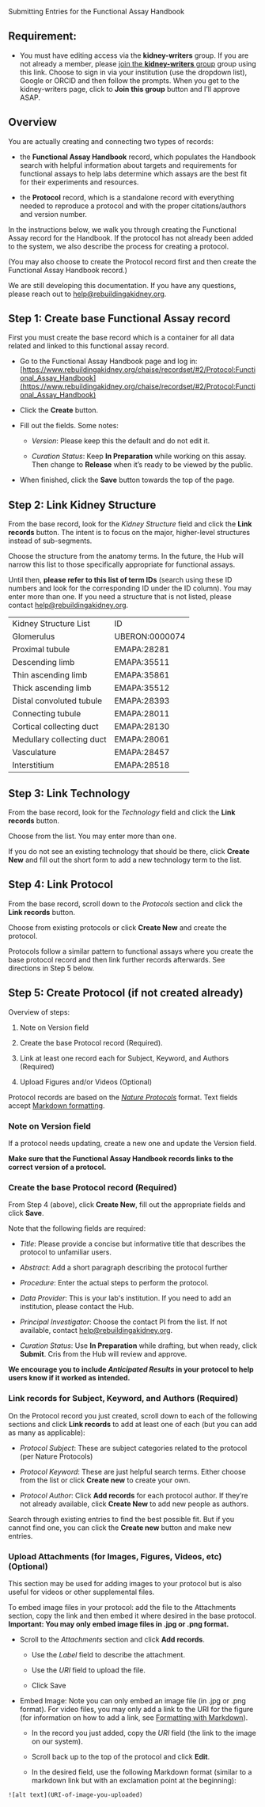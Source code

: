 Submitting Entries for the Functional Assay Handbook

## Requirement:

* You must have editing access via the **kidney-writers** group. If you are not already a member, please [join the **kidney-writers** group](https://app.globus.org/groups/af0b4010-5b75-11e6-9575-22000aef184d/about) group using this link. Choose to sign in via your institution (use the dropdown list), Google or ORCID and then follow the prompts. When you get to the kidney-writers page, click to **Join this group** button and I’ll approve ASAP.

## Overview

You are actually creating and connecting two types of records:

* the **Functional Assay Handbook** record, which populates the Handbook search with helpful information about targets and requirements for functional assays to help labs determine which assays are the best fit for their experiments and resources.

* the **Protocol** record, which is a standalone record with everything needed to reproduce a protocol and with the proper citations/authors and version number.

In the instructions below, we walk you through creating the Functional Assay record for the Handbook. If the protocol has not already been added to the system, we also describe the process for creating a protocol.

(You may also choose to create the Protocol record first and then create the Functional Assay Handbook record.)

We are still developing this documentation. If you have any questions, please reach out to [help@rebuildingakidney.org](mailto:help@rebuildingakidney.org).

## Step 1: Create base Functional Assay record

First you must create the base record which is a container for all data related and linked to this functional assay record.

* Go to the Functional Assay Handbook page and log in: [https://www.rebuildingakidney.org/chaise/recordset/#2/Protocol:Functional_Assay_Handbook](https://www.rebuildingakidney.org/chaise/recordset/#2/Protocol:Functional_Assay_Handbook)

* Click the **Create** button.

* Fill out the fields. Some notes:

    * *Version*: Please keep this the default and do not edit it.

    * *Curation Status*: Keep **In Preparation** while working on this assay. Then change to **Release** when it’s ready to be viewed by the public.

* When finished, click the **Save** button towards the top of the page.

## Step 2: Link Kidney Structure

From the base record, look for the *Kidney Structure* field and click the **Link records** button. The intent is to focus on the major, higher-level structures instead of sub-segments.

Choose the structure from the anatomy terms. In the future, the Hub will narrow this list to those specifically appropriate for functional assays.

Until then, **please refer to this list of term IDs** (search using these ID numbers and look for the corresponding ID under the ID column). You may enter more than one. If you need a structure that is not listed, please contact [help@rebuildingakidney.org](mailto:help@rebuildingakidney.org).

<table>
  <tr>
    <td>Kidney Structure List</td>
    <td>ID</td>
  </tr>
  <tr>
    <td>Glomerulus</td>
    <td>UBERON:0000074</td>
  </tr>
  <tr>
    <td>Proximal tubule</td>
    <td>EMAPA:28281</td>
  </tr>
  <tr>
    <td>Descending limb</td>
    <td>EMAPA:35511</td>
  </tr>
  <tr>
    <td>Thin ascending limb</td>
    <td>EMAPA:35861</td>
  </tr>
  <tr>
    <td>Thick ascending limb</td>
    <td>EMAPA:35512</td>
  </tr>
  <tr>
    <td>Distal convoluted tubule</td>
    <td>EMAPA:28393</td>
  </tr>
  <tr>
    <td>Connecting tubule</td>
    <td>EMAPA:28011</td>
  </tr>
  <tr>
    <td>Cortical collecting duct</td>
    <td>EMAPA:28130</td>
  </tr>
  <tr>
    <td>Medullary collecting duct</td>
    <td>EMAPA:28061</td>
  </tr>
  <tr>
    <td>Vasculature</td>
    <td>EMAPA:28457</td>
  </tr>
  <tr>
    <td>Interstitium</td>
    <td>EMAPA:28518</td>
  </tr>
</table>


## Step 3: Link Technology

From the base record, look for the *Technology* field and click the **Link records** button.

Choose from the list. You may enter more than one.

If you do not see an existing technology that should be there, click **Create New** and fill out the short form to add a new technology term to the list.

## Step 4: Link Protocol

From the base record, scroll down to the *Protocols* section and click the **Link records** button.

Choose from existing protocols or click **Create New** and create the protocol.

Protocols follow a similar pattern to functional assays where you create the base protocol record and then link further records afterwards. See directions in Step 5 below.

## Step 5: Create Protocol (if not created already)

Overview of steps:

1. Note on Version field

2. Create the base Protocol record (Required).

3. Link at least one record each for Subject, Keyword, and Authors (Required)

4. Upload Figures and/or Videos (Optional)

Protocol records are based on the *[Nature Protocols](https://www.nature.com/nprot/for-authors/preparing-your-submission#protocol)* format. Text fields accept [Markdown formatting](https://github.com/informatics-isi-edu/gudmap-rbk/wiki/Formatting-with-Markdown).

### Note on Version field

If a protocol needs updating, create a new one and update the Version field.

**Make sure that the Functional Assay Handbook records links to the correct version of a protocol.**

### Create the base Protocol record (Required)

From Step 4 (above), click **Create New**, fill out the appropriate fields and click **Save**.

Note that the following fields are required:

* *Title*: Please provide a concise but informative title that describes the protocol to unfamiliar users.

* *Abstract*: Add a short paragraph describing the protocol further

* *Procedure*: Enter the actual steps to perform the protocol.

* *Data Provider*: This is your lab's institution. If you need to add an institution, please contact the Hub.

* *Principal Investigator*: Choose the contact PI from the list. If not available, contact [help@rebuildingakidney.org](mailto:help@rebuildingakidney.org).

* *Curation Status*: Use **In Preparation** while drafting, but when ready, click **Submit**. Cris from the Hub will review and approve.

**We encourage you to include *Anticipated Results* in your protocol to help users know if it worked as intended.**


### Link records for Subject, Keyword, and Authors (Required)

On the Protocol record you just created, scroll down to each of the following sections and click **Link records** to add at least one of each (but you can add as many as applicable):

* *Protocol Subject*: These are subject categories related to the protocol (per Nature Protocols)

* *Protocol Keyword*: These are just helpful search terms. Either choose from the list or click **Create new** to create your own.

* *Protocol Author*: Click **Add records** for each protocol author. If they’re not already available, click **Create New** to add new people as authors.

Search through existing entries to find the best possible fit. But if you cannot find one, you can click the **Create new** button and make new entries.

### Upload Attachments (for Images, Figures, Videos, etc) (Optional)

This section may be used for adding images to your protocol but is also useful for videos or other supplemental files.

To embed image files in your protocol: add the file to the Attachments section, copy the link and then embed it where desired in the base protocol. **Important: You may only embed image files in .jpg or .png format.**

* Scroll to the *Attachments* section and click **Add records**.

    * Use the *Label* field to describe the attachment.

    * Use the *URI* field to upload the file.

    * Click Save

* Embed Image: Note you can only embed an image file (in .jpg or .png format). For video files, you may only add a link to the URI for the figure (for information on how to add a link, see [Formatting with Markdown](https://github.com/informatics-isi-edu/gudmap-rbk/wiki/Formatting-with-Markdown)).

    * In the record you just added, copy the *URI* field (the link to the image on our system).

    * Scroll back up to the top of the protocol and click **Edit**.

    * In the desired field, use the following Markdown format (similar to a markdown link but with an exclamation point at the beginning):

```![alt text](URI-of-image-you-uploaded)```
